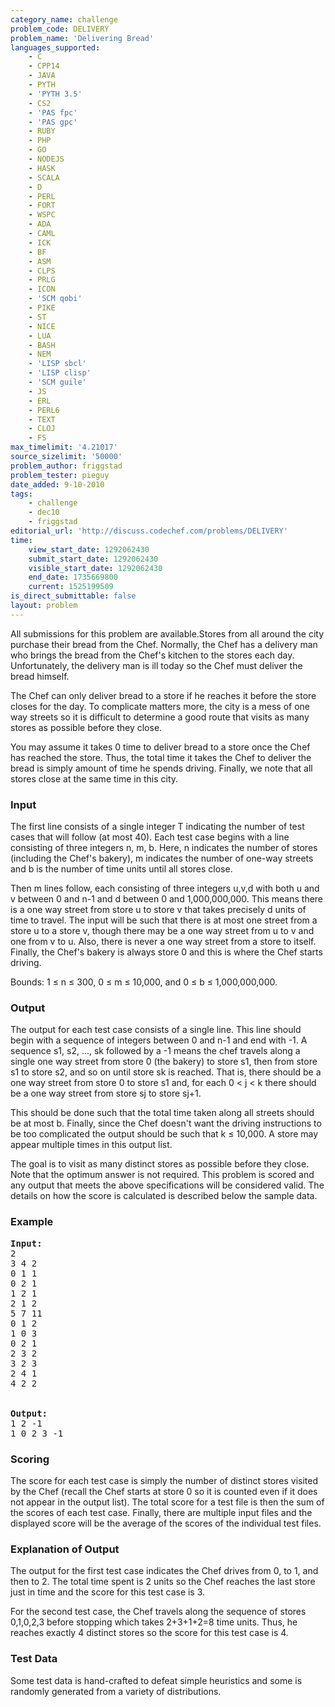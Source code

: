 ```yaml
---
category_name: challenge
problem_code: DELIVERY
problem_name: 'Delivering Bread'
languages_supported:
    - C
    - CPP14
    - JAVA
    - PYTH
    - 'PYTH 3.5'
    - CS2
    - 'PAS fpc'
    - 'PAS gpc'
    - RUBY
    - PHP
    - GO
    - NODEJS
    - HASK
    - SCALA
    - D
    - PERL
    - FORT
    - WSPC
    - ADA
    - CAML
    - ICK
    - BF
    - ASM
    - CLPS
    - PRLG
    - ICON
    - 'SCM qobi'
    - PIKE
    - ST
    - NICE
    - LUA
    - BASH
    - NEM
    - 'LISP sbcl'
    - 'LISP clisp'
    - 'SCM guile'
    - JS
    - ERL
    - PERL6
    - TEXT
    - CLOJ
    - FS
max_timelimit: '4.21017'
source_sizelimit: '50000'
problem_author: friggstad
problem_tester: pieguy
date_added: 9-10-2010
tags:
    - challenge
    - dec10
    - friggstad
editorial_url: 'http://discuss.codechef.com/problems/DELIVERY'
time:
    view_start_date: 1292062430
    submit_start_date: 1292062430
    visible_start_date: 1292062430
    end_date: 1735669800
    current: 1525199509
is_direct_submittable: false
layout: problem
---
```

All submissions for this problem are available.Stores from all around the city purchase their bread from the Chef. Normally, the Chef has a delivery man who brings the bread from the Chef's kitchen to the stores each day. Unfortunately, the delivery man is ill today so the Chef must deliver the bread himself.

The Chef can only deliver bread to a store if he reaches it before the store closes for the day. To complicate matters more, the city is a mess of one way streets so it is difficult to determine a good route that visits as many stores as possible before they close.

You may assume it takes 0 time to deliver bread to a store once the Chef has reached the store. Thus, the total time it takes the Chef to deliver the bread is simply amount of time he spends driving. Finally, we note that all stores close at the same time in this city.

### Input

The first line consists of a single integer T indicating the number of test cases that will follow (at most 40). Each test case begins with a line consisting of three integers n, m, b. Here, n indicates the number of stores (including the Chef's bakery), m indicates the number of one-way streets and b is the number of time units until all stores close.

Then m lines follow, each consisting of three integers u,v,d with both u and v between 0 and n-1 and d between 0 and 1,000,000,000. This means there is a one way street from store u to store v that takes precisely d units of time to travel. The input will be such that there is at most one street from a store u to a store v, though there may be a one way street from u to v and one from v to u. Also, there is never a one way street from a store to itself. Finally, the Chef's bakery is always store 0 and this is where the Chef starts driving.

Bounds: 1 ≤ n ≤ 300, 0 ≤ m ≤ 10,000, and 0 ≤ b ≤ 1,000,000,000.

### Output

The output for each test case consists of a single line. This line should begin with a sequence of integers between 0 and n-1 and end with -1. A sequence s1, s2, ..., sk followed by a -1 means the chef travels along a single one way street from store 0 (the bakery) to store s1, then from store s1 to store s2, and so on until store sk is reached. That is, there should be a one way street from store 0 to store s1 and, for each 0 &lt; j &lt; k there should be a one way street from store sj to store sj+1.

This should be done such that the total time taken along all streets should be at most b. Finally, since the Chef doesn't want the driving instructions to be too complicated the output should be such that k ≤ 10,000. A store may appear multiple times in this output list.

The goal is to visit as many distinct stores as possible before they close. Note that the optimum answer is not required. This problem is scored and any output that meets the above specifications will be considered valid. The details on how the score is calculated is described below the sample data.

### Example

<pre>
<b>Input:</b>
2
3 4 2
0 1 1
0 2 1
1 2 1
2 1 2
5 7 11
0 1 2
1 0 3
0 2 1
2 3 2
3 2 3
2 4 1
4 2 2


<b>Output:</b>
1 2 -1
1 0 2 3 -1
</pre>
### Scoring

The score for each test case is simply the number of distinct stores visited by the Chef (recall the Chef starts at store 0 so it is counted even if it does not appear in the output list). The total score for a test file is then the sum of the scores of each test case. Finally, there are multiple input files and the displayed score will be the average of the scores of the individual test files.

### Explanation of Output

The output for the first test case indicates the Chef drives from 0, to 1, and then to 2. The total time spent is 2 units so the Chef reaches the last store just in time and the score for this test case is 3.

For the second test case, the Chef travels along the sequence of stores 0,1,0,2,3 before stopping which takes 2+3+1+2=8 time units. Thus, he reaches exactly 4 distinct stores so the score for this test case is 4.

### Test Data

Some test data is hand-crafted to defeat simple heuristics and some is randomly generated from a variety of distributions.
